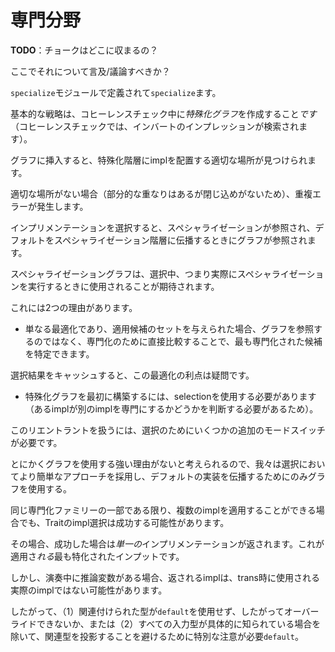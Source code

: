 # <!--Specialization--> 専門分野

<!--**TODO**: where does Chalk fit in?-->
**TODO**：チョークはどこに収まるの？
<!--Should we mention/discuss it here?-->
ここでそれについて言及/議論すべきか？

<!--Defined in the `specialize` module.-->
`specialize`モジュールで定義されて`specialize`ます。

<!--The basic strategy is to build up a *specialization graph* during coherence checking (recall that coherence checking looks for overlapping impls).-->
基本的な戦略は、コヒーレンスチェック中に*特殊化グラフ*を作成すること*です*（コヒーレンスチェックでは、インバートのインプレッションが検索されます）。
<!--Insertion into the graph locates the right place to put an impl in the specialization hierarchy;-->
グラフに挿入すると、特殊化階層にimplを配置する適切な場所が見つけられます。
<!--if there is no right place (due to partial overlap but no containment), you get an overlap error.-->
適切な場所がない場合（部分的な重なりはあるが閉じ込めがないため）、重複エラーが発生します。
<!--Specialization is consulted when selecting an impl (of course), and the graph is consulted when propagating defaults down the specialization hierarchy.-->
インプリメンテーションを選択すると、スペシャライゼーションが参照され、デフォルトをスペシャライゼーション階層に伝播するときにグラフが参照されます。

<!--You might expect that the specialization graph would be used during selection – ie when actually performing specialization.-->
スペシャライゼーショングラフは、選択中、つまり実際にスペシャライゼーションを実行するときに使用されることが期待されます。
<!--This is not done for two reasons:-->
これには2つの理由があります。

- <!--It's merely an optimization: given a set of candidates that apply, we can determine the most specialized one by comparing them directly for specialization, rather than consulting the graph.-->
   単なる最適化であり、適用候補のセットを与えられた場合、グラフを参照するのではなく、専門化のために直接比較することで、最も専門化された候補を特定できます。
<!--Given that we also cache the results of selection, the benefit of this optimization is questionable.-->
   選択結果をキャッシュすると、この最適化の利点は疑問です。

- <!--To build the specialization graph in the first place, we need to use selection (because we need to determine whether one impl specializes another).-->
   特殊化グラフを最初に構築するには、selectionを使用する必要があります（あるimplが別のimplを専門にするかどうかを判断する必要があるため）。
<!--Dealing with this reentrancy would require some additional mode switch for selection.-->
   このリエントラントを扱うには、選択のためにいくつかの追加のモードスイッチが必要です。
<!--Given that there seems to be no strong reason to use the graph anyway, we stick with a simpler approach in selection, and use the graph only for propagating default implementations.-->
   とにかくグラフを使用する強い理由がないと考えられるので、我々は選択においてより簡単なアプローチを採用し、デフォルトの実装を伝播するためにのみグラフを使用する。

<!--Trait impl selection can succeed even when multiple impls can apply, as long as they are part of the same specialization family.-->
同じ専門化ファミリーの一部である限り、複数のimplを適用することができる場合でも、Traitのimpl選択は成功する可能性があります。
<!--In that case, it returns a *single* impl on success – this is the most specialized impl *known* to apply.-->
その場合、成功した場合は*単一の*インプリメンテーションが返されます。これが適用さ*れる*最も特化されたインプットです。
<!--However, if there are any inference variables in play, the returned impl may not be the actual impl we will use at trans time.-->
しかし、演奏中に推論変数がある場合、返されるimplは、trans時に使用される実際のimplではない可能性があります。
<!--Thus, we take special care to avoid projecting associated types unless either (1) the associated type does not use `default` and thus cannot be overridden or (2) all input types are known concretely.-->
したがって、（1）関連付けられた型が`default`を使用せず、したがってオーバーライドできないか、または（2）すべての入力型が具体的に知られている場合を除いて、関連型を投影することを避けるために特別な注意が必要`default`。
